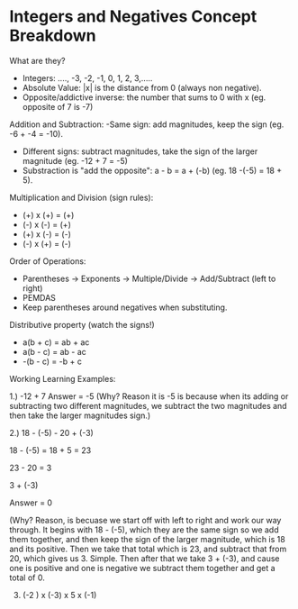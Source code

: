 # Integers and Negatives Concept Breakdown

What are they?
- Integers: ...., -3, -2, -1, 0, 1, 2, 3,.....
- Absolute Value: |x| is the distance from 0 (always non negative).
- Opposite/addictive inverse: the number that sums to 0 with x (eg. opposite of 7 is -7)

Addition and Subtraction:
-Same sign: add magnitudes, keep the sign (eg. -6 + -4 = -10).
- Different signs: subtract magnitudes, take the sign of the larger magnitude (eg. -12 + 7 = -5)
- Substraction is "add the opposite": a - b = a + (-b) (eg. 18 -(-5) = 18 + 5).


Multiplication and Division (sign rules):
- (+) x (+) = (+)
- (-) x (-) = (+)
- (+) x (-) = (-)
- (-) x (+) = (-)

Order of Operations:
- Parentheses -> Exponents -> Multiple/Divide -> Add/Subtract (left to right)
- PEMDAS
- Keep parentheses around negatives when substituting.

Distributive property (watch the signs!)
- a(b + c) = ab + ac
- a(b - c) = ab - ac
- -(b - c) = -b + c


Working Learning Examples:

1.) -12 + 7 
Answer = -5  (Why? Reason it is -5 is because when its adding or subtracting two different magnitudes, we subtract the
two magnitudes and then take the larger magnitudes sign.)


2.) 18 - (-5) - 20 + (-3)

18 - (-5) = 18 + 5 = 23 

23 - 20 = 3

3 + (-3)

Answer = 0

(Why? Reason, is becuase we start off with left to right and work our way through. It begins with 18 - (-5), which they
are the same sign so we add them together, and then keep the sign of the larger magnitude, which is 18 and its positive. Then
we take that total which is 23, and subtract that from 20, which gives us 3. Simple. Then after that we take 3 + (-3), and
cause one is positive and one is negative we subtract them together and get a total of 0.


3. (-2 ) x (-3) x 5 x (-1)








